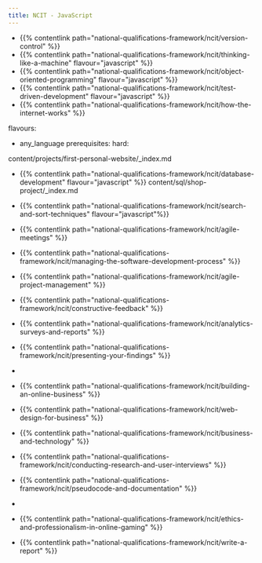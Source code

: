 ```yaml
---
title: NCIT - JavaScript
---
```


- {{% contentlink path="national-qualifications-framework/ncit/version-control" %}}
- {{% contentlink path="national-qualifications-framework/ncit/thinking-like-a-machine" flavour="javascript" %}}
- {{% contentlink path="national-qualifications-framework/ncit/object-oriented-programming" flavour="javascript" %}}
- {{% contentlink path="national-qualifications-framework/ncit/test-driven-development" flavour="javascript" %}}
- {{% contentlink path="national-qualifications-framework/ncit/how-the-internet-works" %}}


flavours:
- any_language
prerequisites:
  hard:


content/projects/first-personal-website/_index.md


- {{% contentlink path="national-qualifications-framework/ncit/database-development" flavour="javascript" %}}
  content/sql/shop-project/_index.md



- {{% contentlink path="national-qualifications-framework/ncit/search-and-sort-techniques"  flavour="javascript"%}}

- {{% contentlink path="national-qualifications-framework/ncit/agile-meetings" %}}
- {{% contentlink path="national-qualifications-framework/ncit/managing-the-software-development-process" %}}
- {{% contentlink path="national-qualifications-framework/ncit/agile-project-management" %}}
  

- {{% contentlink path="national-qualifications-framework/ncit/constructive-feedback" %}}
- {{% contentlink path="national-qualifications-framework/ncit/analytics-surveys-and-reports" %}}
- {{% contentlink path="national-qualifications-framework/ncit/presenting-your-findings" %}}
- 
- {{% contentlink path="national-qualifications-framework/ncit/building-an-online-business" %}}
- {{% contentlink path="national-qualifications-framework/ncit/web-design-for-business" %}}
- {{% contentlink path="national-qualifications-framework/ncit/business-and-technology" %}}
  
- {{% contentlink path="national-qualifications-framework/ncit/conducting-research-and-user-interviews" %}}
- {{% contentlink path="national-qualifications-framework/ncit/pseudocode-and-documentation" %}}
- 

- {{% contentlink path="national-qualifications-framework/ncit/ethics-and-professionalism-in-online-gaming" %}}

- {{% contentlink path="national-qualifications-framework/ncit/write-a-report" %}}